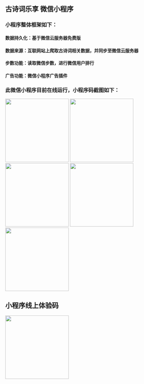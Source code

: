 ## 古诗词乐享 微信小程序

### 小程序整体框架如下：
#### 数据持久化：基于微信云服务器免费版
#### 数据来源：互联网站上爬取古诗词相关数据，并同步至微信云服务器
#### 步数功能：读取微信步数，进行微信用户排行
#### 广告功能：微信小程序广告插件

### 此微信小程序目前在线运行，小程序码截图如下：
<div>
<image src="https://github.com/kingfront/poem_mini/blob/master/wimage/321576811809_.pic.jpg" style="display:inline-block" width="200" />
<image src="https://github.com/kingfront/poem_mini/blob/master/wimage/331576811810_.pic.jpg" style="display:inline-block" width="200" />
<image src="https://github.com/kingfront/poem_mini/blob/master/wimage/341576811810_.pic.jpg" style="display:inline-block" width="200" />
<image src="https://github.com/kingfront/poem_mini/blob/master/wimage/351576811811_.pic.jpg" style="display:inline-block" width="200" />
<image src="https://github.com/kingfront/poem_mini/blob/master/wimage/361576811812_.pic.jpg" style="display:inline-block" width="200" />
</div>

## 小程序线上体验码
<image src="https://github.com/kingfront/poem_mini/blob/master/wimage/mini_code_poem.png" style="display:inline-block" width="200" />

